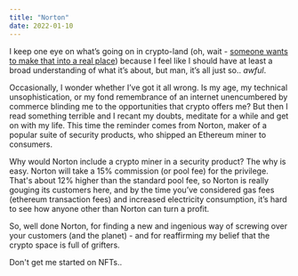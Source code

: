 ```yaml
---
title: "Norton"
date: 2022-01-10
---
```


I keep one eye on what’s going on in crypto-land (oh, wait - [someone wants to make that into a real place](https://cryptoland.is/ethereal/)) because I feel like I should have at least a broad understanding of what it’s about, but man, it’s all just so.. _awful_. 

Occasionally, I wonder whether I’ve got it all wrong. Is my age, my technical unsophistication, or my fond remembrance of an internet unencumbered by commerce blinding me to the opportunities that crypto offers me?  But then I read something terrible and I recant my doubts, meditate for a while and get on with my life. This time the reminder comes from Norton, maker of a popular suite of security products, who shipped an Ethereum miner to consumers.

Why would Norton include a crypto miner in a security product? The why is easy. Norton will take a 15% commission (or pool fee) for the privilege. That's about 12% higher than the standard pool fee, so Norton is really gouging its customers here, and by the time you’ve considered gas fees (ethereum transaction fees) and increased electricity consumption, it’s hard to see how anyone other than Norton can turn a profit.

So, well done Norton, for finding a new and ingenious way of screwing over your customers (and the planet) - and for reaffirming my belief that the crypto space is full of grifters.

Don't get me started on NFTs..